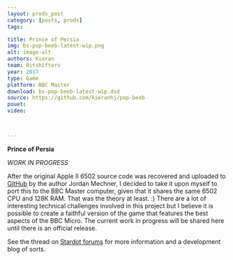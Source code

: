 ```yaml
---
layout: prods_post
category: [posts, prods]
tags: 

title: Prince of Persia
img: bs-pop-beeb-latest-wip.png
alt: image-alt
authors: Kieran
team: Bitshifters
year: 2017
type: Game
platform: BBC Master
download: bs-pop-beeb-latest-wip.dsd
source: https://github.com/kieranhj/pop-beeb
pouet: 
video: 



---
```


**Prince of Persia**

*WORK IN PROGRESS*

After the original Apple II 6502 source code was recovered and uploaded to [GitHub](https://github.com/jmechner/Prince-of-Persia-Apple-II) by the author Jordan Mechner, I decided to take it upon myself to port this to the BBC Master computer, given that it shares the same 6502 CPU and 128K RAM. That was the theory at least. :) There are a lot of interesting technical challenges involved in this project but I believe it is possible to create a faithful version of the game that features the best aspects of the BBC Micro. The current work in progress will be shared here until there is an official release.

See the thread on [Stardot forums](http://stardot.org.uk/forums/viewtopic.php?f=53&t=13079) for more information and a development blog of sorts.
